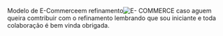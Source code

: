 Modelo de E-Commerceem refinamento![E- COMMERCE](https://github.com/user-attachments/assets/4390503e-4439-4601-b541-c58405fd977e)
 caso aguem queira comtribuir com o refinamento lembrando que sou iniciante e toda colaboração é bem vinda obrigada.
